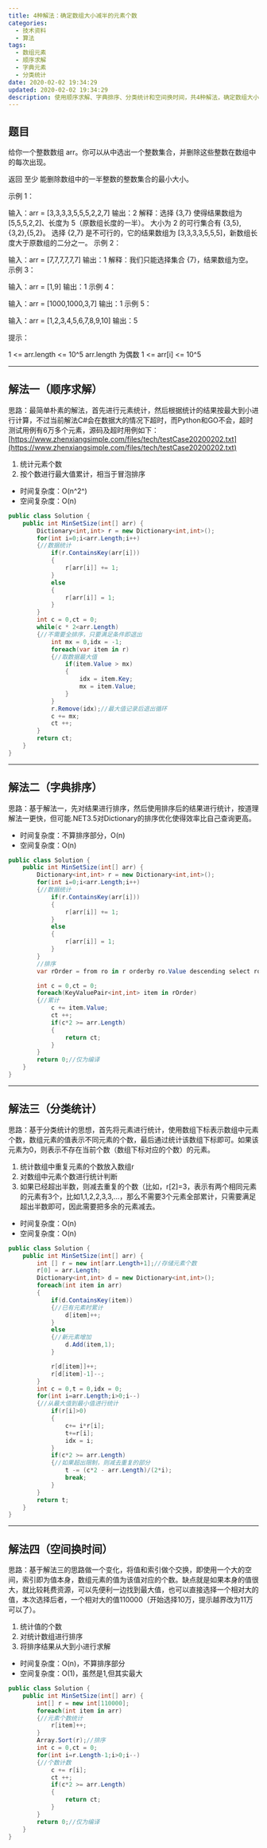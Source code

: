 ```yaml
---
title: 4种解法：确定数组大小减半的元素个数
categories:
  - 技术资料
  - 算法
tags:
  - 数组元素
  - 顺序求解
  - 字典元素
  - 分类统计
date: 2020-02-02 19:34:29
updated: 2020-02-02 19:34:29
description: 使用顺序求解、字典排序、分类统计和空间换时间，共4种解法，确定数组大小减半的元素个数...
---
```


## 题目
给你一个整数数组 arr。你可以从中选出一个整数集合，并删除这些整数在数组中的每次出现。

返回 至少 能删除数组中的一半整数的整数集合的最小大小。

 

示例 1：

输入：arr = [3,3,3,3,5,5,5,2,2,7]
输出：2
解释：选择 {3,7} 使得结果数组为 [5,5,5,2,2]、长度为 5（原数组长度的一半）。
大小为 2 的可行集合有 {3,5},{3,2},{5,2}。
选择 {2,7} 是不可行的，它的结果数组为 [3,3,3,3,5,5,5]，新数组长度大于原数组的二分之一。
示例 2：

输入：arr = [7,7,7,7,7,7]
输出：1
解释：我们只能选择集合 {7}，结果数组为空。
示例 3：

输入：arr = [1,9]
输出：1
示例 4：

输入：arr = [1000,1000,3,7]
输出：1
示例 5：

输入：arr = [1,2,3,4,5,6,7,8,9,10]
输出：5
 

提示：

1 <= arr.length <= 10^5
arr.length 为偶数
1 <= arr[i] <= 10^5
***
## 解法一（顺序求解）
思路：最简单朴素的解法，首先进行元素统计，然后根据统计的结果按最大到小进行计算，不过当前解法C#会在数据大的情况下超时，而Python和GO不会，超时测试用例有6万多个元素，源码及超时用例如下：[https://www.zhenxiangsimple.com/files/tech/testCase20200202.txt](https://www.zhenxiangsimple.com/files/tech/testCase20200202.txt)
1. 统计元素个数
2. 按个数进行最大值累计，相当于冒泡排序

* 时间复杂度：O(n^2^)
* 空间复杂度：O(n)

```csharp
public class Solution {
    public int MinSetSize(int[] arr) {
        Dictionary<int,int> r = new Dictionary<int,int>();
        for(int i=0;i<arr.Length;i++)
        {//数据统计
            if(r.ContainsKey(arr[i]))
            {
                r[arr[i]] += 1;
            }
            else
            {
                r[arr[i]] = 1;
            }
        }
        int c = 0,ct = 0;
        while(c * 2<arr.Length)
        {//不需要全排序，只要满足条件即退出
            int mx = 0,idx = -1;
            foreach(var item in r)
            {//取数据最大值
                if(item.Value > mx)
                {
                    idx = item.Key;
                    mx = item.Value;
                }
            }
            r.Remove(idx);//最大值记录后退出循环
            c += mx;
            ct ++;
        }
        return ct;
    }
}
```
***
## 解法二（字典排序）
思路：基于解法一，先对结果进行排序，然后使用排序后的结果进行统计，按道理解法一更快，但可能.NET3.5对Dictionary的排序优化使得效率比自己查询更高。
* 时间复杂度：不算排序部分，O(n)
* 空间复杂度：O(n)
```csharp
public class Solution {
    public int MinSetSize(int[] arr) {
        Dictionary<int,int> r = new Dictionary<int,int>();
        for(int i=0;i<arr.Length;i++)
        {//数据统计
            if(r.ContainsKey(arr[i]))
            {
                r[arr[i]] += 1;
            }
            else
            {
                r[arr[i]] = 1;
            }
        }
        //排序
        var rOrder = from ro in r orderby ro.Value descending select ro;

        int c = 0,ct = 0;
        foreach(KeyValuePair<int,int> item in rOrder)
        {//累计
            c += item.Value;
            ct ++;
            if(c*2 >= arr.Length)
            {
                return ct;
            }            
        }
        return 0;//仅为编译
    }
}
```
***
## 解法三（分类统计）
思路：基于分类统计的思想，首先将元素进行统计，使用数组下标表示数组中元素个数，数组元素的值表示不同元素的个数，最后通过统计该数组下标即可。如果该元素为0，则表示不存在当前个数（数组下标对应的个数）的元素。
1. 统计数组中重复元素的个数放入数组r
2. 对数组中元素个数进行统计判断
3. 如果已经超出半数，则减去重复的个数（比如，r[2]=3，表示有两个相同元素的元素有3个，比如1,1,2,2,3,3,...，那么不需要3个元素全部累计，只需要满足超出半数即可，因此需要把多余的元素减去。
* 时间复杂度：O(n)
* 空间复杂度：O(n)
```csharp
public class Solution {
    public int MinSetSize(int[] arr) {
        int [] r = new int[arr.Length+1];//存储元素个数
        r[0] = arr.Length;
        Dictionary<int,int> d = new Dictionary<int,int>();
        foreach(int item in arr)
        {
            if(d.ContainsKey(item))
            {//已有元素时累计
                d[item]++;
            }
            else
            {//新元素增加
                d.Add(item,1);
            }

            r[d[item]]++;
            r[d[item]-1]--;
        }
        int c = 0,t = 0,idx = 0;
        for(int i=arr.Length;i>0;i--)
        {//从最大值到最小值进行统计
            if(r[i]>0)
            {
                c+= i*r[i];
                t+=r[i];
                idx = i;
            }
            if(c*2 >= arr.Length)
            {//如果超出限制，则减去重复的部分
                t -= (c*2 - arr.Length)/(2*i);
                break;
            }
        }
        return t;
    }
}
```
***
## 解法四（空间换时间）
思路：基于解法三的思路做一个变化，将值和索引做个交换，即使用一个大的空间，索引即为值本身，数组元素的值为该值对应的个数。缺点就是如果本身的值很大，就比较耗费资源，可以先便利一边找到最大值，也可以直接选择一个相对大的值，本次选择后者，一个相对大的值110000（开始选择10万，提示越界改为11万可以了）。
1. 统计值的个数
2. 对统计数组进行排序
3. 将排序结果从大到小进行求解
* 时间复杂度：O(n)，不算排序部分
* 空间复杂度：O(1)，虽然是1,但其实最大

```csharp
public class Solution {
    public int MinSetSize(int[] arr) {
        int[] r = new int[110000];
        foreach(int item in arr)
        {//元素个数统计
            r[item]++;
        }
        Array.Sort(r);//排序
        int c = 0,ct = 0;
        for(int i=r.Length-1;i>0;i--)
        {//个数计数
            c += r[i];
            ct ++;
            if(c*2 >= arr.Length)
            {
                return ct;
            }  
        }
        return 0;//仅为编译
    }
}
```
